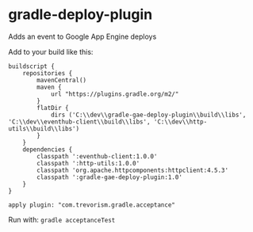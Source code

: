 # gradle-deploy-plugin

Adds an event to Google App Engine deploys

Add to your build like this:
```
buildscript {
	repositories {
        mavenCentral()
        maven {
            url "https://plugins.gradle.org/m2/"
        }
        flatDir {
            dirs ('C:\\dev\\gradle-gae-deploy-plugin\\build\\libs', 'C:\\dev\\eventhub-client\\build\\libs', 'C:\\dev\\http-utils\\build\\libs')
        }
    }
	dependencies {
        classpath ':eventhub-client:1.0.0'
        classpath ':http-utils:1.0.0'
        classpath 'org.apache.httpcomponents:httpclient:4.5.3'
        classpath ':gradle-gae-deploy-plugin:1.0'
    }
}

apply plugin: "com.trevorism.gradle.acceptance"
```

Run with:
`gradle acceptanceTest`